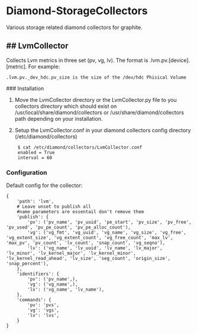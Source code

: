 Diamond-StorageCollectors
=========================

Various storage related diamond collectors for graphite. 

## LvmCollector
------

Collects Lvm metrics in three set (pv, vg, lv). The format is .lvm.pv.[device].[metric]. For example:

    .lvm.pv._dev_hdc.pv_size is the size of the /dev/hdc Phisical Volume
    
### Installation

1. Move the LvmCollector directory or the LvmCollector.py file to you collectors directory which should exist on /usr/local/share/diamond/collectors or /usr/share/diamond/collectors path depending on your installation.
1. Setup the LvmCollector.conf in your diamond collectors config directory (/etc/diamond/collectors)

	    $ cat /etc/diamond/collectors/LvmCollector.conf
    	enabled = True
	    interval = 60
  

### Configuration

Default config for the collector:

	{
		'path': 'lvm',
		# Leave unset to publish all
		#name parameters are essentail don't remove them
		'publish': {
			'pv': ('pv_name', 'pv_uuid', 'pe_start', 'pv_size', 'pv_free', 'pv_used', 'pv_pe_count', 'pv_pe_alloc_count'),
			'vg': ('vg_fmt', 'vg_uuid', 'vg_name', 'vg_size', 'vg_free', 'vg_extent_size', 'vg_extent_count', 'vg_free_count', 'max_lv', 'max_pv', 'pv_count', 'lv_count', 'snap_count', 'vg_seqno'),
			'lv': ('vg_name', 'lv_uuid', 'lv_name', 'lv_major', 'lv_minor', 'lv_kernel_major', 'lv_kernel_minor', 'lv_kernel_read_ahead', 'lv_size', 'seg_count', 'origin_size', 'snap_percent'),
		},
		'identifiers': {
			'pv': ('pv_name',),
			'vg': ('vg_name',),
			'lv': ('vg_name', 'lv_name'),
		},
		'commands': {
			'pv': 'pvs',
			'vg': 'vgs',
			'lv': 'lvs',
		}
	}